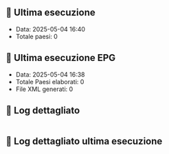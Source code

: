 ## 📝 Ultima esecuzione

- Data: 2025-05-04 16:40
- Totale paesi: 0

## 📅 Ultima esecuzione EPG

- Data: 2025-05-04 16:38
- Totale Paesi elaborati: 0
- File XML generati: 0

## 🧾 Log dettagliato

```bash
```

## 🧾 Log dettagliato ultima esecuzione

```bash
```
